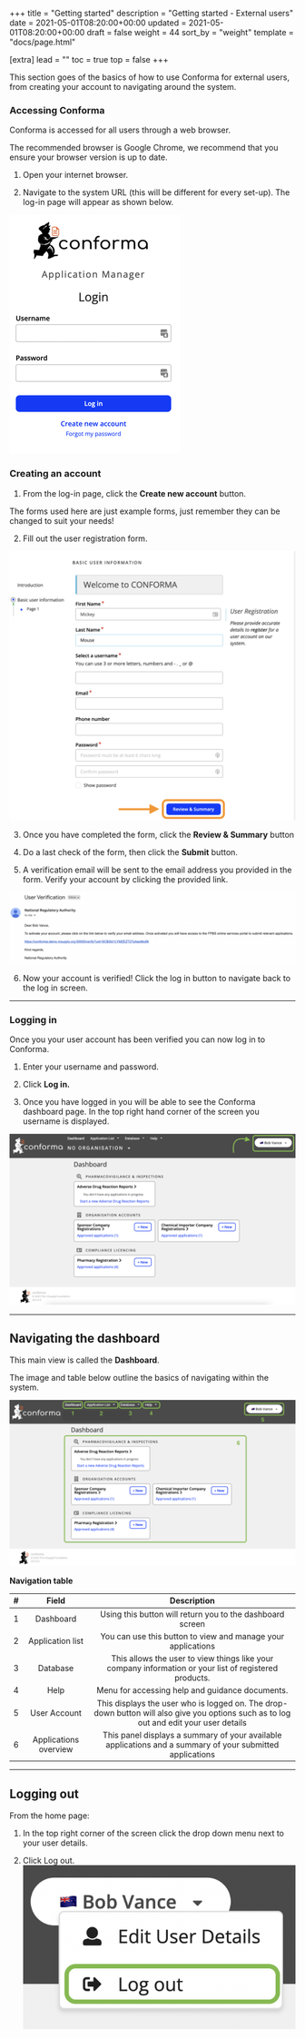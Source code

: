 +++
title = "Getting started"
description = "Getting started - External users"
date = 2021-05-01T08:20:00+00:00
updated = 2021-05-01T08:20:00+00:00
draft = false
weight = 44
sort_by = "weight"
template = "docs/page.html"

[extra]
lead = ""
toc = true
top = false
+++

This section goes of the basics of how to use Conforma for external users, from creating your account to navigating around the system. 

### Accessing Conforma

Conforma is accessed for all users through a web browser. 

<div class="note">
The recommended browser is Google Chrome, we recommend that you ensure your browser version is up to date.
</div>

1. Open your internet browser. 

2. Navigate to the system URL (this will be different for every set-up). The log-in page will appear as shown below. 

![log-in page](/docs/about/demo/1.png)

### Creating an account 

1. From the log-in page, click the **Create new account** button.

<div class="note">
The forms used here are just example forms, just remember they can be changed to suit your needs!
</div>

2. Fill out the user registration form.

![user form](/docs/about/demo/2.png)

3. Once you have completed the form, click the **Review & Summary** button

4. Do a last check of the form, then click the **Submit** button.

5. A verification email will be sent to the email address you provided in the form. Verify your account by clicking the provided link. 

![Email](/docs/about/demo/email2.png)

6. Now your account is verified! Click the log in button to navigate back to the log in screen.

------------------- 

### Logging in

Once you your user account has been verified you can now log in to Conforma.

1. Enter your username and password. 

2. Click **Log in.**

3. Once you have logged in you will be able to see the Conforma dashboard page. In the top right hand corner of the screen you username is displayed.

![Dashboard](/docs/about/demo/db.png)

-----------

## Navigating the dashboard

This main view is called the **Dashboard**.

The image and table below outline the basics of navigating within the system. 

![Navigation of the system!](/docs/about/demo/navi.png)

**Navigation table**

| # | Field         | Description  | 
| :---------------:  | :-------------------:    | :-------------------:    | 
| 1 |  Dashboard | Using this button will return you to the dashboard screen          | 
| 2 |  Application list    | You can use this button to view and manage your applications        | 
| 3 |  Database      | This allows the user to view things like your company information or your list of  registered products.   | 
| 4 |  Help    | Menu for accessing help and guidance documents.   | 
| 5 |  User Account | This displays the user who is logged on. The drop-down button will also give you options such as to log out and edit your user details | 
| 6 |  Applications overview | This panel displays a summary of your available applications and a summary of your submitted applications | 

---------------------

## Logging out

From the home page:

1. In the top right corner of the screen click the drop down menu next to your user details.  


2. Click Log out.
![Navigation of the system!](/docs/about/demo/logout.png)






